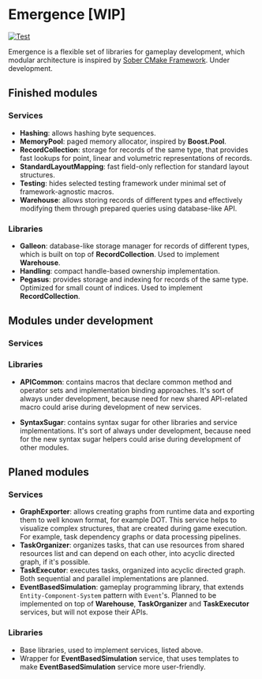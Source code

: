 # Emergence [WIP]

[![Test](https://github.com/KonstantinTomashevich/Emergence/actions/workflows/Test.yml/badge.svg?branch=master&event=push)](https://github.com/KonstantinTomashevich/Emergence/actions/workflows/Test.yml)

Emergence is a flexible set of libraries for gameplay development, which modular architecture is inspired by
[Sober CMake Framework](https://github.com/KonstantinTomashevich/Sober). Under development.

## Finished modules

### Services

- **Hashing**: allows hashing byte sequences.
- **MemoryPool**: paged memory allocator, inspired by **Boost.Pool**.
- **RecordCollection**: storage for records of the same type, that provides fast lookups for point, linear and
  volumetric representations of records.
- **StandardLayoutMapping**: fast field-only reflection for standard layout structures.
- **Testing**: hides selected testing framework under minimal set of framework-agnostic macros.
- **Warehouse**: allows storing records of different types and effectively modifying them through prepared queries using
  database-like API.

### Libraries

- **Galleon**: database-like storage manager for records of different types, which is built on top of
  **RecordCollection**. Used to implement **Warehouse**.
- **Handling**: compact handle-based ownership implementation.
- **Pegasus**: provides storage and indexing for records of the same type. Optimized for small count of indices. Used to
  implement **RecordCollection**.

## Modules under development

### Services

### Libraries

- **APICommon**: contains macros that declare common method and operator sets and implementation binding approaches.
  It's sort of always under development, because need for new shared API-related macro could arise during development of
  new services.

- **SyntaxSugar**: contains syntax sugar for other libraries and service implementations. It's sort of always under
  development, because need for the new syntax sugar helpers could arise during development of other modules.

## Planed modules

### Services

- **GraphExporter**: allows creating graphs from runtime data and exporting them to well known format, for example DOT.
  This service helps to visualize complex structures, that are created during game execution. For example, task
  dependency graphs or data processing pipelines.
- **TaskOrganizer**: organizes tasks, that can use resources from shared resources list and can depend on each other,
  into acyclic directed graph, if it's possible.
- **TaskExecutor**: executes tasks, organized into acyclic directed graph. Both sequential and parallel implementations
  are planned.
- **EventBasedSimulation**: gameplay programming library, that extends
  `Entity-Component-System` pattern with `Event`'s. Planned to be implemented on top of **Warehouse**, **TaskOrganizer**
  and **TaskExecutor** services, but will not expose their APIs.

### Libraries

- Base libraries, used to implement services, listed above.
- Wrapper for **EventBasedSimulation** service, that uses templates to make **EventBasedSimulation** service more
  user-friendly.
